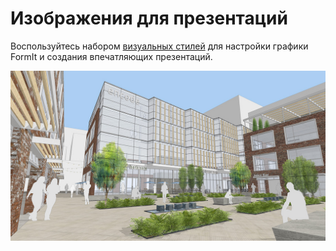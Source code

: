 # Изображения для презентаций

Воспользуйтесь набором [визуальных стилей](../tool-library/visual-styles.md) для настройки графики FormIt и создания впечатляющих презентаций.

![](../.gitbook/assets/screen1.jpg)

